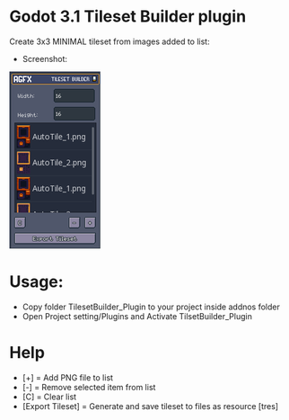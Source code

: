 # Godot 3.1 Tileset Builder plugin
Create 3x3 MINIMAL tileset from images added to list:


- Screenshot:

![Alt text](Screenshots/Godot_v3.1-stable_win64_2019-03-22_20-28-46.png?raw=true "PREVIEW")



# Usage:

- Copy folder TilesetBuilder_Plugin to your project inside addnos folder
- Open Project setting/Plugins and Activate TilsetBuilder_Plugin

# Help

- [+] = Add PNG file to list
- [-] = Remove selected item from list
- [C] = Clear list
- [Export Tileset] = Generate and save tileset to files as resource [tres]
